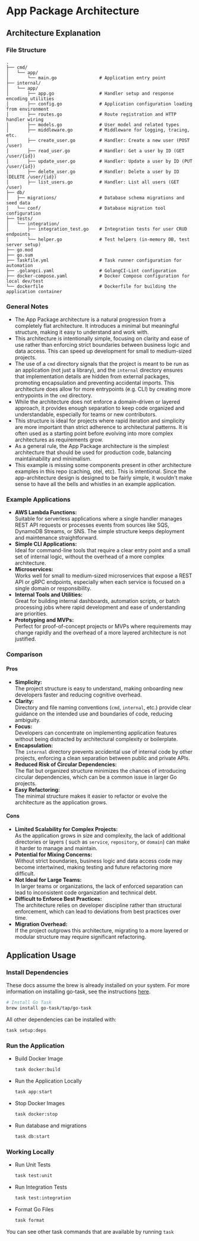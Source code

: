 # App Package Architecture

## Architecture Explanation

### File Structure

```text
.
├── cmd/
│   └── app/
│       └── main.go                # Application entry point
├── internal/
│   └── app/
│       ├── app.go                 # Handler setup and response encoding utilities
│       ├── config.go              # Application configuration loading from environment
│       ├── routes.go              # Route registration and HTTP handler wiring
│       ├── models.go              # User model and related types
│       ├── middleware.go          # Middleware for logging, tracing, etc.
│       ├── create_user.go         # Handler: Create a new user (POST /user)
│       ├── read_user.go           # Handler: Get a user by ID (GET /user/{id})
│       ├── update_user.go         # Handler: Update a user by ID (PUT /user/{id})
│       ├── delete_user.go         # Handler: Delete a user by ID (DELETE /user/{id})
│       ├── list_users.go          # Handler: List all users (GET /user)
├── db/
│   ├── migrations/                # Database schema migrations and seed data
│   └── conf/                      # Database migration tool configuration
├── tests/
│   └── integration/
│       ├── integration_test.go    # Integration tests for user CRUD endpoints
│       └── helper.go              # Test helpers (in-memory DB, test server setup)
├── go.mod
├── go.sum
├── Taskfile.yml                   # Task runner configuration for automation
├── .golangci.yaml                 # GolangCI-Lint configuration
├── docker-compose.yaml            # Docker Compose configuration for local dev/test
└── dockerfile                     # Dockerfile for building the application container
```

### General Notes

- The App Package architecture is a natural progression from a completely flat architecture. It
  introduces a minimal but meaningful structure, making it easy to understand and work with.
- This architecture is intentionally simple, focusing on clarity and ease of use rather than
  enforcing strict boundaries between business logic and data access. This can speed up development
  for small to medium-sized projects.
- The use of a `cmd` directory signals that the project is meant to be run as an application (not
  just a library), and the `internal` directory ensures that implementation details are hidden from
  external packages, promoting encapsulation and preventing accidental imports. This architecture
  does allow for more entrypoints (e.g. CLI) by creating more entrypoints in the `cmd` directory.
- While the architecture does not enforce a domain-driven or layered approach, it provides enough
  separation to keep code organized and understandable, especially for teams or new contributors.
- This structure is ideal for projects where rapid iteration and simplicity are more important than
  strict adherence to architectural patterns. It is often used as a starting point before evolving
  into more complex architectures as requirements grow.
- As a general rule, the App Package architecture is the simplest architecture that should be used
  for production code, balancing maintainability and minimalism.
- This example is missing some components present in other architecture examples in this repo (caching, otel, etc). This is intentional. Since the app-architecture design is designed to be fairly simple, it wouldn't make sense to have all the bells and whistles in an example application.

### Example Applications

- **AWS Lambda Functions:**  
  Suitable for serverless applications where a single handler manages REST API requests or processes
  events from sources like SQS, DynamoDB Streams, or SNS. The simple structure keeps deployment and
  maintenance straightforward.
- **Simple CLI Applications:**  
  Ideal for command-line tools that require a clear entry point and a small set of internal logic,
  without the overhead of a more complex architecture.
- **Microservices:**  
  Works well for small to medium-sized microservices that expose a REST API or gRPC endpoints,
  especially when each service is focused on a single domain or responsibility.
- **Internal Tools and Utilities:**  
  Great for building internal dashboards, automation scripts, or batch processing jobs where rapid
  development and ease of understanding are priorities.
- **Prototyping and MVPs:**  
  Perfect for proof-of-concept projects or MVPs where requirements may change rapidly and the
  overhead of a more layered architecture is not justified.

### Comparison

#### Pros

- **Simplicity:**  
  The project structure is easy to understand, making onboarding new developers faster and reducing
  cognitive overhead.
- **Clarity:**  
  Directory and file naming conventions (`cmd`, `internal`, etc.) provide clear guidance on the
  intended use and boundaries of code, reducing ambiguity.
- **Focus:**  
  Developers can concentrate on implementing application features without being distracted by
  architectural complexity or boilerplate.
- **Encapsulation:**  
  The `internal` directory prevents accidental use of internal code by other projects, enforcing a
  clean separation between public and private APIs.
- **Reduced Risk of Circular Dependencies:**  
  The flat but organized structure minimizes the chances of introducing circular dependencies, which
  can be a common issue in larger Go projects.
- **Easy Refactoring:**  
  The minimal structure makes it easier to refactor or evolve the architecture as the application
  grows.

#### Cons

- **Limited Scalability for Complex Projects:**  
  As the application grows in size and complexity, the lack of additional directories or layers (
  such as `service`, `repository`, or `domain`) can make it harder to manage and maintain.
- **Potential for Mixing Concerns:**  
  Without strict boundaries, business logic and data access code may become intertwined, making
  testing and future refactoring more difficult.
- **Not Ideal for Large Teams:**  
  In larger teams or organizations, the lack of enforced separation can lead to inconsistent code
  organization and technical debt.
- **Difficult to Enforce Best Practices:**  
  The architecture relies on developer discipline rather than structural enforcement, which can lead
  to deviations from best practices over time.
- **Migration Overhead:**  
  If the project outgrows this architecture, migrating to a more layered or modular structure may
  require significant refactoring.

## Application Usage

### Install Dependencies

These docs assume the brew is already installed on your system. For more information on installing
go-task, see the instructions [here](https://taskfile.dev/installation/).

```bash
# Install Go Task
brew install go-task/tap/go-task
```

All other dependencies can be installed with:

```bash
task setup:deps
```

### Run the Application

- Build Docker Image

  ```bash
  task docker:build
  ```

- Run the Application Locally

  ```bash
  task app:start
  ```

- Stop Docker Images

  ```bash
  task docker:stop
  ```

- Run database and migrations

    ```bash
    task db:start
    ```

### Working Locally

- Run Unit  Tests

  ```bash
  task test:unit
  ```

- Run Integration Tests

  ```bash
  task test:integration
  ```

- Format Go Files

  ```bash
  task format
  ```

You can see other task commands that are available by running `task`